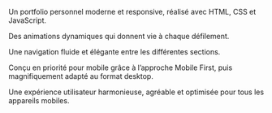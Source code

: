 Un portfolio personnel moderne et responsive, réalisé avec HTML, CSS et JavaScript.

Des animations dynamiques qui donnent vie à chaque défilement.

Une navigation fluide et élégante entre les différentes sections.

Conçu en priorité pour mobile grâce à l’approche Mobile First, puis magnifiquement adapté au format desktop.

Une expérience utilisateur harmonieuse, agréable et optimisée pour tous les appareils mobiles.

